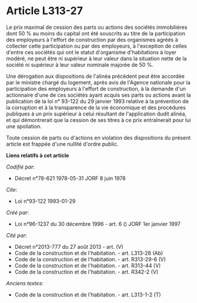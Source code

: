 # Article L313-27

Le prix maximal de cession des parts ou actions des sociétés immobilières dont 50 % au moins du capital ont été souscrits au
titre de la participation des employeurs à l'effort de construction par des organismes agréés à collecter cette participation
ou par des employeurs, à l'exception de celles d'entre ces sociétés qui ont le statut d'organisme d'habitations à loyer
modéré, ne peut être ni supérieur à leur valeur dans la situation nette de la société ni supérieur à leur valeur nominale
majorée de 50 %.

Une dérogation aux dispositions de l'alinéa précédent peut être accordée par le ministre chargé du logement, après avis de
l'Agence nationale pour la participation des employeurs à l'effort de construction, à la demande d'un actionnaire d'une de
ces sociétés ayant acquis ses parts ou actions avant la publication de la loi n° 93-122 du 29 janvier 1993 relative à la
prévention de la corruption et à la transparence de la vie économique et des procédures publiques à un prix supérieur à celui
résultant de l'application dudit alinéa, et qui démontrerait que la cession de ses titres à ce prix entraînerait pour lui une
spoliation.

Toute cession de parts ou d'actions en violation des dispositions du présent article est frappée d'une nullité d'ordre
public.

**Liens relatifs à cet article**

_Codifié par_:

  - Décret n°78-621 1978-05-31 JORF 8 juin 1978

_Cite_:

  - Loi n°93-122 1993-01-29

_Créé par_:

  - Loi n°96-1237 du 30 décembre 1996 - art. 6 () JORF 1er janvier 1997

_Cité par_:

  - Décret n°2013-777 du 27 août 2013 - art. (V)
  - Code de la construction et de l'habitation. - art. L313-28 (Ab)
  - Code de la construction et de l'habitation. - art. R313-29-6 (V)
  - Code de la construction et de l'habitation. - art. R313-44 (V)
  - Code de la construction et de l'habitation. - art. R342-2 (V)

_Anciens textes_:

  - Code de la construction et de l'habitation. - art. L313-1-2 (T)
